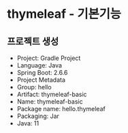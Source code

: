 thymeleaf - 기본기능
===================

## 프로젝트 생성

* Project: Gradle Project
* Language: Java
* Spring Boot: 2.6.6
* Project Metadata
* Group: hello
* Artifact: thymeleaf-basic
* Name: thymeleaf-basic
* Package name: hello.thymeleaf
* Packaging: Jar
* Java: 11


